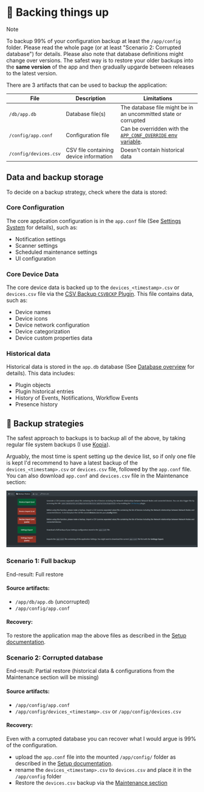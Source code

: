 # 💾 Backing things up

> [!NOTE]
> To backup 99% of your configuration backup at least the `/app/config` folder. Please read the whole page (or at least "Scenario 2: Corrupted database") for details.
> Please also note that database definitions might change over versions. The safest way is to restore your older backups into the **same version** of the app and then gradually upgarde between releases to the latest version.

There are 3 artifacts that can be used to backup the application:

| File                  | Description                   | Limitations                   |
|-----------------------|-------------------------------|-------------------------------|
| `/db/app.db`       | Database file(s)  | The database file might be in an uncommitted state or corrupted |
| `/config/app.conf` | Configuration file |  Can be overridden with the [`APP_CONF_OVERRIDE` env variable](https://github.com/jokob-sk/NetAlertX/tree/main/dockerfiles#docker-environment-variables).  |
| `/config/devices.csv`  | CSV file containing device information |     Doesn't contain historical data        |

## Data and backup storage

To decide on a backup strategy, check where the data is stored:

### Core Configuration

The core application configuration is in the `app.conf` file (See [Settings System](https://github.com/jokob-sk/NetAlertX/blob/main/docs/SETTINGS_SYSTEM.md) for details), such as:

- Notification settings
- Scanner settings
- Scheduled maintenance settings
- UI configuration

### Core Device Data

The core device data is backed up to the `devices_<timestamp>.csv` or `devices.csv` file via the [CSV Backup `CSVBCKP` Plugin](https://github.com/jokob-sk/NetAlertX/tree/main/front/plugins/csv_backup). This file contains data, such as:

- Device names
- Device icons
- Device network configuration
- Device categorization 
- Device custom properties data

### Historical data

Historical data is stored in the `app.db` database (See [Database overview](https://github.com/jokob-sk/NetAlertX/blob/main/docs/DATABASE.md) for details). This data includes:

- Plugin objects
- Plugin historical entries
- History of Events, Notifications, Workflow Events
- Presence history

## 🧭 Backup strategies

The safest approach to backups is to backup all of the above, by taking regular file system backups (I use [Kopia](https://github.com/kopia/kopia)). 

Arguably, the most time is spent setting up the device list, so if only one file is kept I'd recommend to have a latest backup of the `devices_<timestamp>.csv` or `devices.csv` file, followed by the `app.conf` file. You can also download `app.conf` and `devices.csv` file in the Maintenance section:

![Backup and Restore Section in Maintenance](/docs/img/BACKUPS/Maintenance_Backup_Restore.png)

### Scenario 1: Full backup

End-result: Full restore

#### Source artifacts:

- `/app/db/app.db` (uncorrupted)
- `/app/config/app.conf`

#### Recovery:

To restore the application map the above files as described in the [Setup documentation](https://github.com/jokob-sk/NetAlertX/blob/main/dockerfiles/README.md#docker-paths). 


### Scenario 2: Corrupted database

End-result: Partial restore (historical data & configurations from the Maintenance section will be missing)

#### Source artifacts:

- `/app/config/app.conf`
- `/app/config/devices_<timestamp>.csv` or `/app/config/devices.csv`

#### Recovery:

Even with a corrupted database you can recover what I would argue is 99% of the configuration. 

- upload the `app.conf` file into the mounted `/app/config/` folder as described in the [Setup documentation](https://github.com/jokob-sk/NetAlertX/blob/main/dockerfiles/README.md#docker-paths).
- rename the `devices_<timestamp>.csv` to `devices.csv` and place it in the `/app/config` folder
- Restore the `devices.csv` backup via the [Maintenance section](https://github.com/jokob-sk/NetAlertX/blob/main/docs/DEVICES_BULK_EDITING.md)


